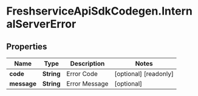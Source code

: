 # FreshserviceApiSdkCodegen.InternalServerError

## Properties

| Name        | Type       | Description   | Notes                 |
| ----------- | ---------- | ------------- | --------------------- |
| **code**    | **String** | Error Code    | [optional] [readonly] |
| **message** | **String** | Error Message | [optional]            |
